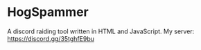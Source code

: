 # HogSpammer
A discord raiding tool written in HTML and JavaScript.
My server: https://discord.gg/35tghfE9bu
